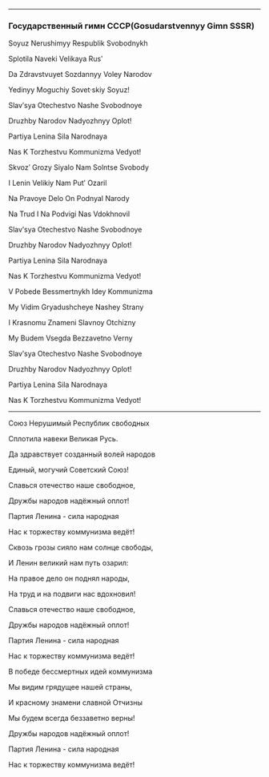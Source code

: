****************************************
### Государственный гимн СССР(Gosudarstvennyy Gimn SSSR)

Soyuz Nerushimyy Respublik Svobodnykh

Splotila Naveki Velikaya Rusʹ

Da Zdravstvuyet Sozdannyy Voley Narodov

Yedinyy Moguchiy Sovet·skiy Soyuz!

Slavʹsya Otechestvo Nashe Svobodnoye

Druzhby Narodov Nadyozhnyy Oplot!

Partiya Lenina Sila Narodnaya

Nas K Torzhestvu Kommunizma Vedyot!

Skvozʹ Grozy Siyalo Nam Solntse Svobody

I Lenin Velikiy Nam Putʹ Ozaril

Na Pravoye Delo On Podnyal Narody

Na Trud I Na Podvigi Nas Vdokhnovil

Slavʹsya Otechestvo Nashe Svobodnoye

Druzhby Narodov Nadyozhnyy Oplot!

Partiya Lenina Sila Narodnaya

Nas K Torzhestvu Kommunizma Vedyot!

V Pobede Bessmertnykh Idey Kommunizma

My Vidim Gryadushcheye Nashey Strany

I Krasnomu Znameni Slavnoy Otchizny

My Budem Vsegda Bezzavetno Verny

Slavʹsya Otechestvo Nashe Svobodnoye

Druzhby Narodov Nadyozhnyy Oplot!

Partiya Lenina Sila Narodnaya

Nas K Torzhestvu Kommunizma Vedyot!

************************************
Союз Нерушимый Республик свободных

Сплотила навеки Великая Русь.

Да здравствует созданный волей народов

Единый, могучий Советский Союз!

Славься отечество наше свободное,

Дружбы народов надёжный оплот!

Партия Ленина - сила народная

Нас к торжеству коммунизма ведёт!

Сквозь грозы сияло нам солнце свободы,

И Ленин великий нам путь озарил:

На правое дело он поднял народы,

На труд и на подвиги нас вдохновил!

Славься отечество наше свободное,

Дружбы народов надёжный оплот!

Партия Ленина - сила народная

Нас к торжеству коммунизма ведёт!

В победе бессмертных идей коммунизма

Мы видим грядущее нашей страны,

И красному знамени славной Отчизны

Мы будем всегда беззаветно верны!

Дружбы народов надёжный оплот!

Партия Ленина - сила народная

Нас к торжеству коммунизма ведёт!

